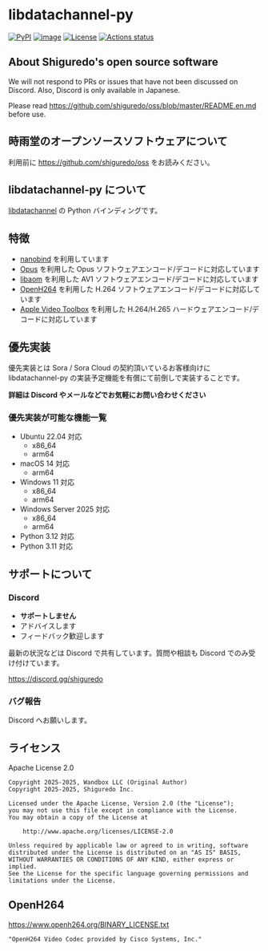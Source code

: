 # libdatachannel-py

[![PyPI](https://img.shields.io/pypi/v/libdatachannel-py)](https://pypi.org/project/libdatachannel-py/)
[![image](https://img.shields.io/pypi/pyversions/libdatachannel-py.svg)](https://pypi.python.org/pypi/libdatachannel-py)
[![License](https://img.shields.io/badge/License-Apache%202.0-blue.svg)](https://opensource.org/licenses/Apache-2.0)
[![Actions status](https://github.com/shiguredo/libdatachannel-py/workflows/build/badge.svg)](https://github.com/shiguredo/sora-python-sdk/actions)

## About Shiguredo's open source software

We will not respond to PRs or issues that have not been discussed on Discord. Also, Discord is only available in Japanese.

Please read <https://github.com/shiguredo/oss/blob/master/README.en.md> before use.

## 時雨堂のオープンソースソフトウェアについて

利用前に <https://github.com/shiguredo/oss> をお読みください。

## libdatachannel-py について

[libdatachannel](https://github.com/paullouisageneau/libdatachannel) の Python バインディングです。

## 特徴

- [nanobind](https://github.com/wjakob/nanobind) を利用しています
- [Opus](https://opus-codec.org/) を利用した Opus ソフトウェアエンコード/デコードに対応しています
- [libaom](https://aomedia.googlesource.com/aom/) を利用した AV1 ソフトウェアエンコード/デコードに対応しています
- [OpenH264](https://www.openh264.org/) を利用した H.264 ソフトウェアエンコード/デコードに対応しています
- [Apple Video Toolbox](https://developer.apple.com/documentation/videotoolbox) を利用した H.264/H.265 ハードウェアエンコード/デコードに対応しています

## 優先実装

優先実装とは Sora / Sora Cloud の契約頂いているお客様向けに libdatachannel-py の実装予定機能を有償にて前倒しで実装することです。

**詳細は Discord やメールなどでお気軽にお問い合わせください**

### 優先実装が可能な機能一覧

- Ubuntu 22.04 対応
  - x86_64
  - arm64
- macOS 14 対応
  - arm64
- Windows 11 対応
  - x86_64
  - arm64
- Windows Server 2025 対応
  - x86_64
  - arm64
- Python 3.12 対応
- Python 3.11 対応

## サポートについて

### Discord

- **サポートしません**
- アドバイスします
- フィードバック歓迎します

最新の状況などは Discord で共有しています。質問や相談も Discord でのみ受け付けています。

<https://discord.gg/shiguredo>

### バグ報告

Discord へお願いします。

## ライセンス

Apache License 2.0

```text
Copyright 2025-2025, Wandbox LLC (Original Author)
Copyright 2025-2025, Shiguredo Inc.

Licensed under the Apache License, Version 2.0 (the "License");
you may not use this file except in compliance with the License.
You may obtain a copy of the License at

    http://www.apache.org/licenses/LICENSE-2.0

Unless required by applicable law or agreed to in writing, software
distributed under the License is distributed on an "AS IS" BASIS,
WITHOUT WARRANTIES OR CONDITIONS OF ANY KIND, either express or implied.
See the License for the specific language governing permissions and
limitations under the License.
```

## OpenH264

<https://www.openh264.org/BINARY_LICENSE.txt>

```text
"OpenH264 Video Codec provided by Cisco Systems, Inc."
```
